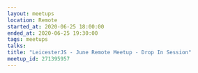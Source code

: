 ```yaml
---
layout: meetups
location: Remote
started_at: 2020-06-25 18:00:00
ended_at: 2020-06-25 19:30:00
tags: meetups
talks:
title: "LeicesterJS - June Remote Meetup - Drop In Session"
meetup_id: 271395957
---
```

